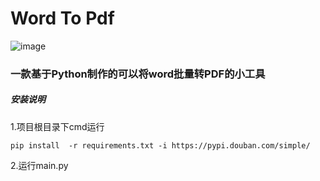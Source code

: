 # Word To Pdf

![image](https://user-images.githubusercontent.com/54423910/117906487-94f29180-b307-11eb-9764-5d04e2c62ce7.png)

### 一款基于Python制作的可以将word批量转PDF的小工具

##### 安装说明
1.项目根目录下cmd运行
```
pip install  -r requirements.txt -i https://pypi.douban.com/simple/
```
2.运行main.py
